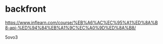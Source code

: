 # backfront
https://www.inflearn.com/course/%EB%A6%AC%EC%95%A1%ED%8A%B8-api-%ED%94%84%EB%A1%9C%EC%A0%9D%ED%8A%B8/ 

5ovo3